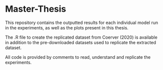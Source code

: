 # Master-Thesis

This repository contains the outputted results for each individual model run in the experiments, as well as the plots present in this thesis. 

The .R file to create the replicated dataset from Coerver (2020) is available in addition to the pre-downloaded datasets used to replicate the extracted dataset. 


All code is provided by comments to read, understand and replicate the experiments.
